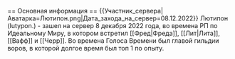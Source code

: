 == Основная информация ==
{{Участник_сервера|Аватарка=Лютипон.png|Дата_захода_на_сервер=08.12.2022}}
Лютипон (lutypon.) - зашел на сервер 8 декабря 2022 года, во времена РП по Идеальному Миру, в котором встретил [[Фред|Фреда]], [[Лит|Лита]], [[Вафф]] и [[Черр]]. Во времена Голоса Времени был главой гильдии воров, в которой долгое время был топ 1 по опыту.
 